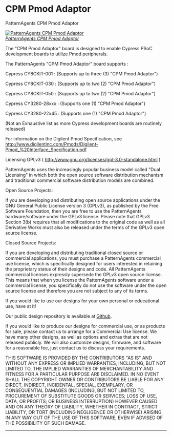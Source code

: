 CPM Pmod Adaptor
====================

PatternAgents CPM Pmod Adaptor

[![PatternAgents CPM Pmod Adaptor](http://www.patternagents.com/img/projects/CPM_Pmod/CPM_Pmod_model.png)  
*PatternAgents CPM Pmod Adaptor*](http://www.patternagents.com/projects/CPM_Pmod.html)

The "CPM Pmod Adaptor" board is designed to enable Cypress PSoC development boards to utilize Pmod peripherals.

The PatternAgents "CPM Pmod Adaptor" board supports :

Cypress CY8CKIT-001 : (Supports up to three (3) "CPM Pmod Adaptor")

Cypress CY8CKIT-030 : (Supports up to two (2) "CPM Pmod Adaptor")

Cypress CY8CKIT-050 : (Supports up to two (2) "CPM Pmod Adaptor")

Cypress CY3280-28xxx : (Supports one (1) "CPM Pmod Adaptor")

Cypress CY3280-22x45 : (Supports one (1) "CPM Pmod Adaptor")

(Not an Exhaustive list as more Cypress development boards are routinely released)

For information on the Digilent Pmod Specification, see http://www.digilentinc.com/Pmods/Digilent-Pmod_%20Interface_Specification.pdf

Licensing GPLv3 ( http://www.gnu.org/licenses/gpl-3.0-standalone.html )

PatternAgents uses the increasingly popular business model called "Dual Licensing" 
in which both the open source software distribution mechanism and traditional commercial software distribution models are combined.

Open Source Projects:        

If you are developing and distributing open source applications under the GNU General Public License version 3 (GPLv3), 
as published by the Free Software Foundation, then you are free to use the PatternAgents hardware/software under the GPLv3 license. 
Please note that GPLv3 Section 3(b) requires that all modifications to the original code as well as all Derivative Works 
must also be released under the terms of the GPLv3 open source license.

Closed Source Projects:

If you are developing and distributing traditional closed source or commercial applications, 
you must purchase a PatternAgents commercial use license, 
which is specifically designed for users interested in retaining the proprietary status of their designs and code. 
All PatternAgents commercial licenses expressly supersede the GPLv3 open source license. 
This means that when you license the PatternAgents software under a commercial license, 
you specifically do not use the software under the open source license and therefore you are not subject to any of its terms.
        
If you would like to use our designs for your own personal or educational use, have at it! 

Our public design repository is available at <a href="https://github.com/patternagents">Github</a>.

If you would like to produce our designs for commercial use, or as products for sale, 
please contact us to arrange for a Commercial Use license. We have many other designs, 
as well as options and extras that are not released publicly. 
We will also customize designs, firmware, and software for a reasonable fee, just contact us to discuss your requirements.

THIS SOFTWARE IS PROVIDED BY THE CONTRIBUTORS "AS IS" AND WITHOUT ANY EXPRESS OR IMPLIED WARRANTIES, 
INCLUDING, BUT NOT LIMITED TO, THE IMPLIED WARRANTIES OF MERCHANTABILITY AND FITNESS FOR A PARTICULAR PURPOSE ARE DISCLAIMED. 
IN NO EVENT SHALL THE COPYRIGHT OWNER OR CONTRIBUTORS BE LIABLE FOR ANY DIRECT, INDIRECT, INCIDENTAL, SPECIAL, EXEMPLARY, 
OR CONSEQUENTIAL DAMAGES (INCLUDING, BUT NOT LIMITED TO, PROCUREMENT OF SUBSTITUTE GOODS OR SERVICES; LOSS OF USE, DATA, 
OR PROFITS; OR BUSINESS INTERRUPTION) HOWEVER CAUSED AND ON ANY THEORY OF LIABILITY, WHETHER IN CONTRACT, 
STRICT LIABILITY, OR TORT (INCLUDING NEGLIGENCE OR OTHERWISE) ARISING IN ANY WAY OUT OF THE USE OF THIS SOFTWARE, 
EVEN IF ADVISED OF THE POSSIBILITY OF SUCH DAMAGE. 

-------------------------------------------------------------------------------------------
